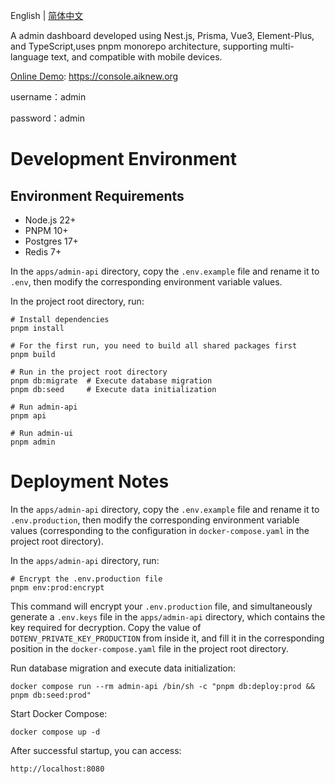 English | [简体中文](./README-zh.md)

A admin dashboard developed using Nest.js, Prisma, Vue3, Element-Plus, and TypeScript,uses pnpm monorepo architecture, supporting multi-language text, and compatible with mobile devices.

[Online Demo](https://console.aiknew.org): https://console.aiknew.org

username：admin

password：admin

# Development Environment

## Environment Requirements

- Node.js 22+
- PNPM 10+
- Postgres 17+
- Redis 7+

In the `apps/admin-api` directory, copy the `.env.example` file and rename it to `.env`, then modify the corresponding environment variable values.

In the project root directory, run:

```
# Install dependencies
pnpm install
```

```
# For the first run, you need to build all shared packages first
pnpm build
```

```
# Run in the project root directory
pnpm db:migrate  # Execute database migration
pnpm db:seed     # Execute data initialization
```

```
# Run admin-api
pnpm api
```

```
# Run admin-ui
pnpm admin
```

# Deployment Notes

In the `apps/admin-api` directory, copy the `.env.example` file and rename it to `.env.production`, then modify the corresponding environment variable values (corresponding to the configuration in `docker-compose.yaml` in the project root directory).

In the `apps/admin-api` directory, run:

```shell
# Encrypt the .env.production file
pnpm env:prod:encrypt
```

This command will encrypt your `.env.production` file, and simultaneously generate a `.env.keys` file in the `apps/admin-api` directory, which contains the key required for decryption. Copy the value of `DOTENV_PRIVATE_KEY_PRODUCTION` from inside it, and fill it in the corresponding position in the `docker-compose.yaml` file in the project root directory.

Run database migration and execute data initialization:

```shell
docker compose run --rm admin-api /bin/sh -c "pnpm db:deploy:prod && pnpm db:seed:prod"
```

Start Docker Compose:

```shell
docker compose up -d
```

After successful startup, you can access:

```
http://localhost:8080
```
